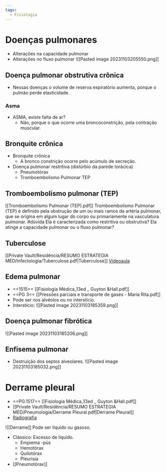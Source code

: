```yaml
---
tags:
  - Fisiologia
---
```

# Doenças pulmonares
* Alterações na capacidade pulmonar 
* Alterações no fluxo pulmonar
![[Pasted image 20231103205550.png]]
## Doença pulmonar obstrutiva crônica
* Nessas doenças o volume de reserva expiratório aumenta, porque o pulmão perde elasticidade. 
### Asma
* ASMA, existe falta de ar? 
	* Não, porque o que ocorre uma broncoconstrição, pela contração muscular. 
## Bronquite crônica
* Bronquite crônica
	* A bronco constrição ocorre pelo acúmulo de secreção. 
* Doença pulmonar restritiva (distúrbio da parede torácica)
	* Pneumotórax
	* Tromboembolismo Pulmonar TEP
## Tromboembolismo pulmonar (TEP)
[[Tromboembolismo Pulmonar (TEP).pdf]]
Tromboembolismo Pulmonar (TEP) é definido pela obstrução de um ou mais ramos da artéria pulmonar, que se origina em algum lugar do corpo ou primariamente na vasculatura pulmonar.
#dúvida 
Ela é caracterizada como restritiva ou obstrutiva? 
Ela atinge a capacidade pulmonar ou o fluxo pulmonar? 
## Tuberculose
[[Private Vault/Residência/RESUMO ESTRATEGIA MED/Infectologia/Tuberculose.pdf|Tuberculose]]
[Videoaula](https://youtu.be/StPq4zQ8gaA?si=WvTVcUIPaYgOTN5l)

## Edema pulmonar 
* ==1515== [[Fisiologia Médica_13ed _ Guyton &Hall.pdf]]
* ==PG 3== [[Pressões parciais e transporte de gases - Maria Rita.pdf]]
* Pode ser nos alvéolos ou no interstício. 
* Interstício:
![[Pasted image 20231103185359.png]]
## Doença pulmonar fibrótica
![[Pasted image 20231103185206.png]]
## Enfisema pulmonar 
* Destruição dos septos alveolares. 
![[Pasted image 20231103185032.png]]

# Derrame pleural
* ==PG.1517== [[Fisiologia Médica_13ed _ Guyton &Hall.pdf]]
* [[Private Vault/Residência/RESUMO ESTRATEGIA MED/Pneumologia/Derrame Pleural.pdf|Derrame Pleural]]
* [Radiografia](https://youtu.be/tdI2FtophW4?si=w951ENEvVvOZqeEu&t=1579)


![[Derrame]]
Pode ser líquido ou gasoso. 
* Clássico: Excesso de líquido.
	* Empiema -pús
	* Hemotórax
	* Quilotórax
	* Pleurisia 
* [[Pneumotórax]]
